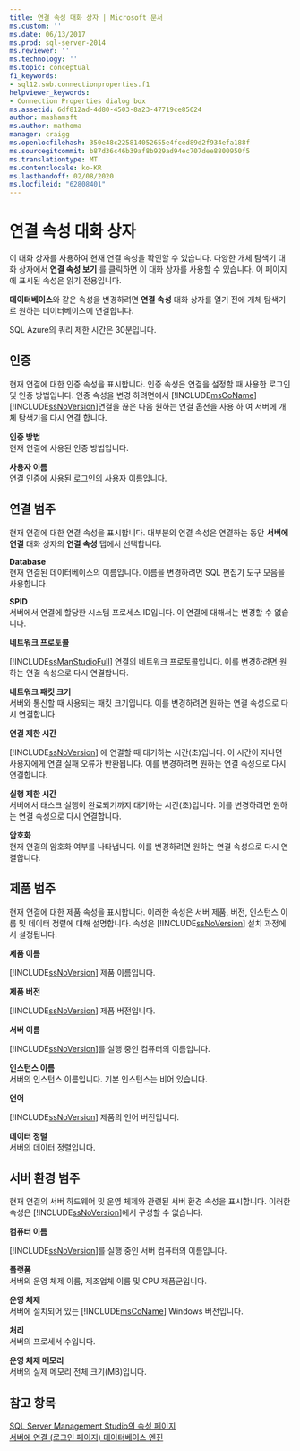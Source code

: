 ```yaml
---
title: 연결 속성 대화 상자 | Microsoft 문서
ms.custom: ''
ms.date: 06/13/2017
ms.prod: sql-server-2014
ms.reviewer: ''
ms.technology: ''
ms.topic: conceptual
f1_keywords:
- sql12.swb.connectionproperties.f1
helpviewer_keywords:
- Connection Properties dialog box
ms.assetid: 6df812ad-4d80-4503-8a23-47719ce85624
author: mashamsft
ms.author: mathoma
manager: craigg
ms.openlocfilehash: 350e48c225814052655e4fced89d2f934efa188f
ms.sourcegitcommit: b87d36c46b39af8b929ad94ec707dee8800950f5
ms.translationtype: MT
ms.contentlocale: ko-KR
ms.lasthandoff: 02/08/2020
ms.locfileid: "62808401"
---
```

# <a name="connection-properties-dialog-box"></a>연결 속성 대화 상자
  이 대화 상자를 사용하여 현재 연결 속성을 확인할 수 있습니다. 다양한 개체 탐색기 대화 상자에서 **연결 속성 보기** 를 클릭하면 이 대화 상자를 사용할 수 있습니다. 이 페이지에 표시된 속성은 읽기 전용입니다.  
  
 
  **데이터베이스**와 같은 속성을 변경하려면 **연결 속성** 대화 상자를 열기 전에 개체 탐색기로 원하는 데이터베이스에 연결합니다.  
  
 SQL Azure의 쿼리 제한 시간은 30분입니다.  
  
## <a name="authentication"></a>인증  
 현재 연결에 대한 인증 속성을 표시합니다. 인증 속성은 연결을 설정할 때 사용한 로그인 및 인증 방법입니다. 인증 속성을 변경 하려면에서 [!INCLUDE[msCoName](../includes/msconame-md.md)] [!INCLUDE[ssNoVersion](../includes/ssnoversion-md.md)]연결을 끊은 다음 원하는 연결 옵션을 사용 하 여 서버에 개체 탐색기을 다시 연결 합니다.  
  
 **인증 방법**  
 현재 연결에 사용된 인증 방법입니다.  
  
 **사용자 이름**  
 연결 인증에 사용된 로그인의 사용자 이름입니다.  
  
## <a name="connection-category"></a>연결 범주  
 현재 연결에 대한 연결 속성을 표시합니다. 대부분의 연결 속성은 연결하는 동안 **서버에 연결** 대화 상자의 **연결 속성** 탭에서 선택합니다.  
  
 **Database**  
 현재 연결된 데이터베이스의 이름입니다. 이름을 변경하려면 SQL 편집기 도구 모음을 사용합니다.  
  
 **SPID**  
 서버에서 연결에 할당한 시스템 프로세스 ID입니다. 이 연결에 대해서는 변경할 수 없습니다.  
  
 **네트워크 프로토콜**  
 
  [!INCLUDE[ssManStudioFull](../includes/ssmanstudiofull-md.md)] 연결의 네트워크 프로토콜입니다. 이를 변경하려면 원하는 연결 속성으로 다시 연결합니다.  
  
 **네트워크 패킷 크기**  
 서버와 통신할 때 사용되는 패킷 크기입니다. 이를 변경하려면 원하는 연결 속성으로 다시 연결합니다.  
  
 **연결 제한 시간**  
 
  [!INCLUDE[ssNoVersion](../includes/ssnoversion-md.md)] 에 연결할 때 대기하는 시간(초)입니다. 이 시간이 지나면 사용자에게 연결 실패 오류가 반환됩니다. 이를 변경하려면 원하는 연결 속성으로 다시 연결합니다.  
  
 **실행 제한 시간**  
 서버에서 태스크 실행이 완료되기까지 대기하는 시간(초)입니다. 이를 변경하려면 원하는 연결 속성으로 다시 연결합니다.  
  
 **암호화**  
 현재 연결의 암호화 여부를 나타냅니다. 이를 변경하려면 원하는 연결 속성으로 다시 연결합니다.  
  
## <a name="product-category"></a>제품 범주  
 현재 연결에 대한 제품 속성을 표시합니다. 이러한 속성은 서버 제품, 버전, 인스턴스 이름 및 데이터 정렬에 대해 설명합니다. 속성은 [!INCLUDE[ssNoVersion](../includes/ssnoversion-md.md)] 설치 과정에서 설정됩니다.  
  
 **제품 이름**  
 
  [!INCLUDE[ssNoVersion](../includes/ssnoversion-md.md)] 제품 이름입니다.  
  
 **제품 버전**  
 
  [!INCLUDE[ssNoVersion](../includes/ssnoversion-md.md)] 제품 버전입니다.  
  
 **서버 이름**  
 
  [!INCLUDE[ssNoVersion](../includes/ssnoversion-md.md)]를 실행 중인 컴퓨터의 이름입니다.  
  
 **인스턴스 이름**  
 서버의 인스턴스 이름입니다. 기본 인스턴스는 비어 있습니다.  
  
 **언어**  
 
  [!INCLUDE[ssNoVersion](../includes/ssnoversion-md.md)] 제품의 언어 버전입니다.  
  
 **데이터 정렬**  
 서버의 데이터 정렬입니다.  
  
## <a name="server-environment-category"></a>서버 환경 범주  
 현재 연결의 서버 하드웨어 및 운영 체제와 관련된 서버 환경 속성을 표시합니다. 이러한 속성은 [!INCLUDE[ssNoVersion](../includes/ssnoversion-md.md)]에서 구성할 수 없습니다.  
  
 **컴퓨터 이름**  
 
  [!INCLUDE[ssNoVersion](../includes/ssnoversion-md.md)]를 실행 중인 서버 컴퓨터의 이름입니다.  
  
 **플랫폼**  
 서버의 운영 체제 이름, 제조업체 이름 및 CPU 제품군입니다.  
  
 **운영 체제**  
 서버에 설치되어 있는 [!INCLUDE[msCoName](../includes/msconame-md.md)] Windows 버전입니다.  
  
 **처리**  
 서버의 프로세서 수입니다.  
  
 **운영 체제 메모리**  
 서버의 실제 메모리 전체 크기(MB)입니다.  
  
## <a name="see-also"></a>참고 항목  
 [SQL Server Management Studio의 속성 페이지](../ssms/property-pages-in-sql-server-management-studio.md)   
 [서버에 연결 &#40;로그인 페이지&#41; 데이터베이스 엔진](../ssms/f1-help/connect-to-server-login-page-database-engine.md)  
  
  
